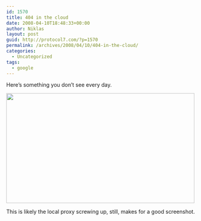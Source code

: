 ```yaml
---
id: 1570
title: 404 in the cloud
date: 2008-04-10T18:48:33+00:00
author: Niklas
layout: post
guid: http://protocol7.com/?p=1570
permalink: /archives/2008/04/10/404-in-the-cloud/
categories:
  - Uncategorized
tags:
  - google
---
```

<div class='microid-95777a37b399d5beae9bd3f1202ecceee54c1014'>
  <p>
    Here&#8217;s something you don&#8217;t see every day.
  </p>
  
  <p>
    <img src="http://protocol7.com/wp/wp-content/uploads/2008/04/404-in-the-cloud.png" alt="" title="404-in-the-cloud" width="500" height="292" class="alignnone size-full wp-image-1569" srcset="http://protocol7.com/wp/wp-content/uploads/2008/04/404-in-the-cloud.png 795w, http://protocol7.com/wp/wp-content/uploads/2008/04/404-in-the-cloud-300x175.png 300w" sizes="(max-width: 500px) 100vw, 500px" />
  </p>
  
  <p>
    This is likely the local proxy screwing up, still, makes for a good screenshot.
  </p>
</div>